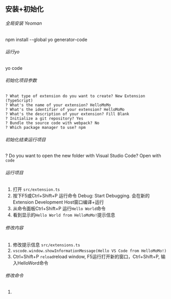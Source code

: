 ## 安装+初始化

###### 全局安装 Yeoman

npm install --global yo generator-code

###### 运行yo

yo code

###### 初始化项目参数

```
? What type of extension do you want to create? New Extension (TypeScript)
? What's the name of your extension? HelloMoMo
? What's the identifier of your extension? HelloMoMo
? What's the description of your extension? Fill Blank
? Initialize a git repository? Yes
? Bundle the source code with webpack? No
? Which package manager to use? npm
```

###### 初始化结束运行项目

? Do you want to open the new folder with Visual Studio Code? Open with `code`

###### 运行项目

1. 打开 `src/extension.ts`
2. 按下F5或Ctrl+Shift+P 运行命令 Debug: Start Debugging. 会在新的Extension Development Host窗口编译+运行
3. 从命令面板Ctrl+Shift+P 运行`Hello World`命令
4. 看到显示的`Hello World from HelloMoMo!`提示信息

###### 修改内容

1. 修改提示信息 `src/extensions.ts`
2. `vscode.window.showInformationMessage(Hello VS Code from HelloMoMo!)`
3. Ctrl+Shift+P `reload`reload window, F5运行打开新的窗口，Ctrl+Shift+P, 输入HelloWord命令

###### 修改命令

1.
